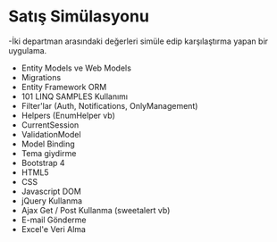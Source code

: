 # Satış Simülasyonu 

-İki departman arasındaki değerleri simüle edip karşılaştırma yapan bir uygulama.


- Entity Models ve Web Models 
- Migrations
- Entity Framework ORM
- 101 LINQ SAMPLES Kullanımı 
- Filter'lar (Auth, Notifications, OnlyManagement) 
- Helpers (EnumHelper vb) 
- CurrentSession 
- ValidationModel 
- Model Binding 
- Tema giydirme 
- Bootstrap 4 
- HTML5 
- CSS 
- Javascript DOM 
- jQuery Kullanma
- Ajax Get / Post Kullanma (sweetalert vb) 
- E-mail Gönderme 
- Excel'e Veri Alma
